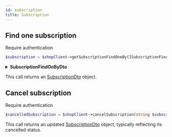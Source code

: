 ```yaml
---
id: subscription
title: Subscription
---
```


## Find one subscription

<span class="badge badge--warning">Require authentication</span>

```php
$subscription = $shopClient->getSubscriptionFindOneBy(ISubscriptionFindOnByDto $filters);
```

<details>
<summary><b>SubscriptionFindOnByDto</b></summary>

|      Field      |  Type   | Required |                  Description                   |
| :-------------: | :-----: | :------: | :--------------------------------------------: |
|     **id**      | string  |   :x:    |   The unique identifier of the subscription.   |
|     **uri**     | string  |   :x:    |          The URI of the subscription.          |
|    **name**     | string  |   :x:    |         The name of the subscription.          |
|  **ownerUri**   | string  |   :x:    |   The URI of the owner of the subscription.    |
| **consumerId**  | string  |   :x:    |  The consumer ID related to the subscription.  |
| **actionFrom**  | string  |   :x:    | The start point of the subscription activity.  |
| **activeUntil** | string  |   :x:    |  The end point of the subscription activity.   |
|  **activeFor**  | string  |   :x:    | Duration for which the subscription is active. |
|   **enabled**   | boolean |   :x:    | Indicates whether the subscription is enabled. |
|  **sourceUri**  | string  |   :x:    |      The source URI of the subscription.       |

</details>

This call returns an [SubscriptionDto](../shop-types#SubscriptionDto) object.

## Cancel subscription

<span class="badge badge--warning">Require authentication</span>

```php
$cancelledSubscription = $shopClient->cancelSubscription(string $subscriptionId);
```

This call returns an updated [SubscriptionDto](../shop-types#SubscriptionDto) object, typically reflecting its cancelled status.
